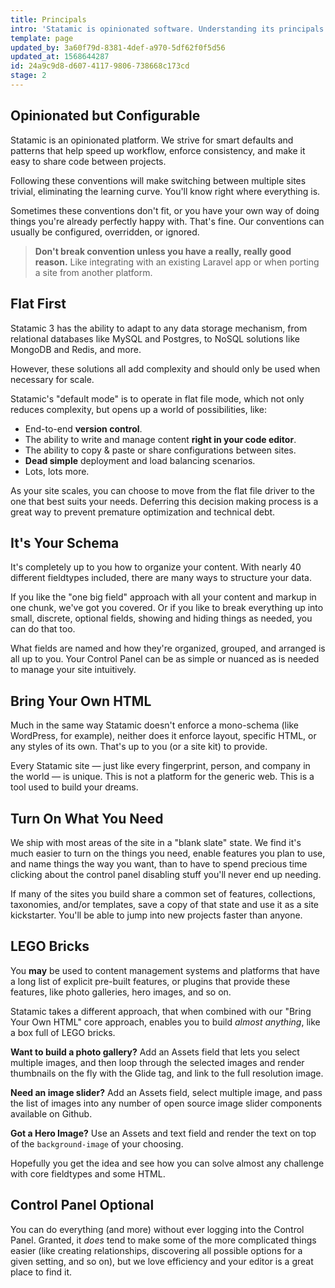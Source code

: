 ```yaml
---
title: Principals
intro: 'Statamic is opinionated software. Understanding its principals and whatnot will help fine-tune your intuition and help you understand how to take advantage of its efficiencies.'
template: page
updated_by: 3a60f79d-8381-4def-a970-5df62f0f5d56
updated_at: 1568644287
id: 24a9c9d8-d607-4117-9806-738668c173cd
stage: 2
---
```

## Opinionated but Configurable

Statamic is an opinionated platform. We strive for smart defaults and patterns that help speed up workflow, enforce consistency, and make it easy to share code between projects.

Following these conventions will make switching between multiple sites trivial, eliminating the learning curve. You'll know right where everything is.

Sometimes these conventions don't fit, or you have your own way of doing things you're already perfectly happy with. That's fine. Our conventions can usually be configured, overridden, or ignored.

> **Don't break convention unless you have a really, really good reason.** Like integrating with an existing Laravel app or when porting a site from another platform.

## Flat First

Statamic 3 has the ability to adapt to any data storage mechanism, from relational databases like MySQL and Postgres, to NoSQL solutions like MongoDB and Redis, and more.

However, these solutions all add complexity and should only be used when necessary for scale.

Statamic's "default mode" is to operate in flat file mode, which not only reduces complexity, but opens up a world of possibilities, like:

- End-to-end **version control**.
- The ability to write and manage content **right in your code editor**.
- The ability to copy & paste or share configurations between sites.
- **Dead simple** deployment and load balancing scenarios.
- Lots, lots more.

As your site scales, you can choose to move from the flat file driver to the one that best suits your needs. Deferring this decision making process is a great way to prevent premature optimization and technical debt.

## It's Your Schema

It's completely up to you how to organize your content. With nearly 40 different fieldtypes included, there are many ways to structure your data.

If you like the "one big field" approach with all your content and markup in one chunk, we've got you covered. Or if you like to break everything up into small, discrete, optional fields, showing and hiding things as needed, you can do that too.

What fields are named and how they're organized, grouped, and arranged is all up to you. Your Control Panel can be as simple or nuanced as is needed to manage your site intuitively.

## Bring Your Own HTML

Much in the same way Statamic doesn't enforce a mono-schema (like WordPress, for example), neither does it enforce layout, specific HTML, or any styles of its own. That's up to you (or a site kit) to provide.

Every Statamic site &mdash; just like every fingerprint, person, and company in the world &mdash; is unique. This is not a platform for the generic web. This is a tool used to build your dreams.

## Turn On What You Need

We ship with most areas of the site in a "blank slate" state. We find it's much easier to turn on the things you need, enable features you plan to use, and name things the way you want, than to have to spend precious time clicking about the control panel disabling stuff you'll never end up needing.

If many of the sites you build share a common set of features, collections, taxonomies, and/or templates, save a copy of that state and use it as a site kickstarter. You'll be able to jump into new projects faster than anyone.

## LEGO Bricks

You **may** be used to content management systems and platforms that have a long list of explicit pre-built features, or plugins that provide these features, like photo galleries, hero images, and so on.

Statamic takes a different approach, that when combined with our "Bring Your Own HTML" core approach, enables you to build _almost anything_, like a box full of LEGO bricks.

**Want to build a photo gallery?** Add an Assets field that lets you select multiple images, and then loop through the selected images and render thumbnails on the fly with the Glide tag, and link to the full resolution image.

**Need an image slider?** Add an Assets field, select multiple image, and pass the list of images into any number of open source image slider components available on Github.

**Got a Hero Image?** Use an Assets and text field and render the text on top of the `background-image` of your choosing.

Hopefully you get the idea and see how you can solve almost any challenge with core fieldtypes and some HTML.

## Control Panel Optional

You can do everything (and more) without ever logging into the Control Panel. Granted, it _does_ tend to make some of the more complicated things easier (like creating relationships, discovering all possible options for a given setting, and so on), but we love efficiency and your editor is a great place to find it.
